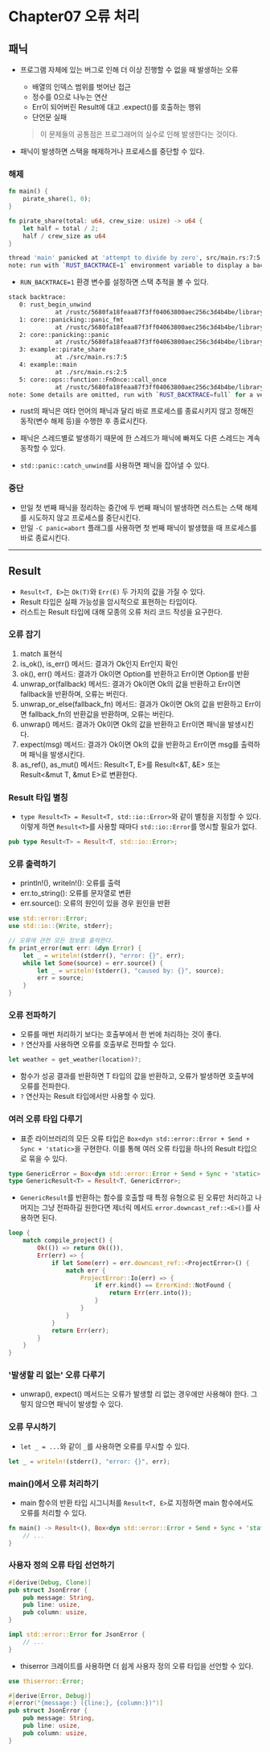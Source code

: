 # Chapter07 오류 처리

## 패닉

- 프로그램 자체에 있는 버그로 인해 더 이상 진행할 수 없을 때 발생하는 오류
    - 배열의 인덱스 범위를 벗어난 접근
    - 정수를 0으로 나누는 연산
    - Err이 되어버린 Result에 대고 .expect()를 호출하는 행위
    - 단언문 실패
    > 이 문제들의 공통점은 프로그래머의 실수로 인해 발생한다는 것이다.

- 패닉이 발생하면 스택을 해제하거나 프로세스를 중단할 수 있다.

### 해제

```rust
fn main() {
    pirate_share(1, 0);
}

fn pirate_share(total: u64, crew_size: usize) -> u64 {
    let half = total / 2;
    half / crew_size as u64
}
```
```bash
thread 'main' panicked at 'attempt to divide by zero', src/main.rs:7:5
note: run with `RUST_BACKTRACE=1` environment variable to display a backtrace
```

- `RUN_BACKTRACE=1` 환경 변수를 설정하면 스택 추적을 볼 수 있다.

```bash
stack backtrace:
   0: rust_begin_unwind
             at /rustc/5680fa18feaa87f3ff04063800aec256c3d4b4be/library/std/src/panicking.rs:593:5
   1: core::panicking::panic_fmt
             at /rustc/5680fa18feaa87f3ff04063800aec256c3d4b4be/library/core/src/panicking.rs:67:14
   2: core::panicking::panic
             at /rustc/5680fa18feaa87f3ff04063800aec256c3d4b4be/library/core/src/panicking.rs:117:5
   3: example::pirate_share
             at ./src/main.rs:7:5
   4: example::main
             at ./src/main.rs:2:5
   5: core::ops::function::FnOnce::call_once
             at /rustc/5680fa18feaa87f3ff04063800aec256c3d4b4be/library/core/src/ops/function.rs:250:5
note: Some details are omitted, run with `RUST_BACKTRACE=full` for a verbose backtrace.
```

- rust의 패닉은 여타 언어의 패닉과 달리 바로 프로세스를 종료시키지 않고 정해진 동작(변수 해제 등)을 수행한 후 종료시킨다.

- 패닉은 스레드별로 발생하기 때문에 한 스레드가 패닉에 빠져도 다른 스레드는 계속 동작할 수 있다.
- `std::panic::catch_unwind`를 사용하면 패닉을 잡아낼 수 있다.

### 중단

- 만일 첫 번째 패닉을 정리하는 중간에 두 번째 패닉이 발생하면 러스트는 스택 해제를 시도하지 않고 프로세스를 중단시킨다.
- 만일 `-C panic=abort` 플래그를 사용하면 첫 번째 패닉이 발생했을 때 프로세스를 바로 종료시킨다.

---

## Result

- `Result<T, E>`는 `Ok(T)`와 `Err(E)` 두 가지의 값을 가질 수 있다.
- Result 타입은 실패 가능성을 암시적으로 표현하는 타입이다.
- 러스트는 Result 타입에 대해 모종의 오류 처리 코드 작성을 요구한다.

### 오류 잡기

1. match 표현식
2. is_ok(), is_err() 메서드: 결과가 Ok인지 Err인지 확인
3. ok(), err() 메서드: 결과가 Ok이면 Option<T>를 반환하고 Err이면 Option<E>를 반환
4. unwrap_or(fallback) 메서드: 결과가 Ok이면 Ok의 값을 반환하고 Err이면 fallback을 반환하며, 오류는 버린다.
5. unwrap_or_else(fallback_fn) 메서드: 결과가 Ok이면 Ok의 값을 반환하고 Err이면 fallback_fn의 반환값을 반환하며, 오류는 버린다.
6. unwrap() 메서드: 결과가 Ok이면 Ok의 값을 반환하고 Err이면 패닉을 발생시킨다.
7. expect(msg) 메서드: 결과가 Ok이면 Ok의 값을 반환하고 Err이면 msg를 출력하며 패닉을 발생시킨다.
8. as_ref(), as_mut() 메서드: Result<T, E>를 Result<&T, &E> 또는 Result<&mut T, &mut E>로 변환한다.

### Result 타입 별칭

- `type Result<T> = Result<T, std::io::Error>`와 같이 별칭을 지정할 수 있다. 이렇게 하면 `Result<T>`를 사용할 때마다 `std::io::Error`를 명시할 필요가 없다.

```rust
pub type Result<T> = Result<T, std::io::Error>;
```

### 오류 출력하기

- println!(), writeln!(): 오류를 출력
- err.to_string(): 오류를 문자열로 변환
- err.source(): 오류의 원인이 있을 경우 원인을 반환

```rust
use std::error::Error;
use std::io::{Write, stderr};

// 오류에 관한 모든 정보를 출력한다.
fn print_error(mut err: &dyn Error) {
    let _ = writeln!(stderr(), "error: {}", err);
    while let Some(source) = err.source() {
        let _ = writeln!(stderr(), "caused by: {}", source);
        err = source;
    }
}
```

### 오류 전파하기

- 오류를 매번 처리하기 보다는 호출부에서 한 번에 처리하는 것이 좋다.
- `?` 연산자를 사용하면 오류를 호출부로 전파할 수 있다.

```rust
let weather = get_weather(location)?;
```

- 함수가 성공 결과를 반환하면 T 타입의 값을 반환하고, 오류가 발생하면 호출부에 오류를 전파한다.
- `?` 연산자는 Result 타입에서만 사용할 수 있다.

### 여러 오류 타입 다루기

- 표준 라이브러리의 모든 오류 타입은 `Box<dyn std::error::Error + Send + Sync + 'static>`을 구현한다. 이를 통해 여러 오류 타입을 하나의 Result 타입으로 묶을 수 있다.

```rust
type GenericError = Box<dyn std::error::Error + Send + Sync + 'static>;
type GenericResult<T> = Result<T, GenericError>;
```

- `GenericResult`를 반환하는 함수를 호출할 때 특정 유형으로 된 오류만 처리하고 나머지는 그냥 전파하길 원한다면 제너릭 메서드 `error.downcast_ref::<E>()`를 사용하면 된다.

```rust
loop {
    match compile_project() {
        Ok(()) => return Ok(()),
        Err(err) => {
            if let Some(err) = err.downcast_ref::<ProjectError>() {
                match err {
                    ProjectError::Io(err) => {
                        if err.kind() == ErrorKind::NotFound {
                            return Err(err.into());
                        }
                    }
                }
            }
            return Err(err);
        }
    }
}
```

### '발생할 리 없는' 오류 다루기

- unwrap(), expect() 메서드는 오류가 발생할 리 없는 경우에만 사용해야 한다. 그렇지 않으면 패닉이 발생할 수 있다.


### 오류 무시하기

- `let _ = ...`와 같이 `_`를 사용하면 오류를 무시할 수 있다.

```rust
let _ = writeln!(stderr(), "error: {}", err);
```

### main()에서 오류 처리하기

- main 함수의 반환 타입 시그니처를 `Result<T, E>`로 지정하면 main 함수에서도 오류를 처리할 수 있다.

```rust
fn main() -> Result<(), Box<dyn std::error::Error + Send + Sync + 'static>> {
    // ...
}
```

### 사용자 정의 오류 타입 선언하기

```rust
#[derive(Debug, Clone)]
pub struct JsonError {
    pub message: String,
    pub line: usize,
    pub column: usize,
}

impl std::error::Error for JsonError {
    // ...
}
```

- thiserror 크레이트를 사용하면 더 쉽게 사용자 정의 오류 타입을 선언할 수 있다.

```rust
use thiserror::Error;

#[derive(Error, Debug)]
#[error("{message:} ({line:}, {column:})")]
pub struct JsonError {
    pub message: String,
    pub line: usize,
    pub column: usize,
}
```